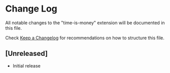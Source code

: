 # Change Log

All notable changes to the "time-is-money" extension will be documented in this file.

Check [Keep a Changelog](http://keepachangelog.com/) for recommendations on how to structure this file.

## [Unreleased]

- Initial release
